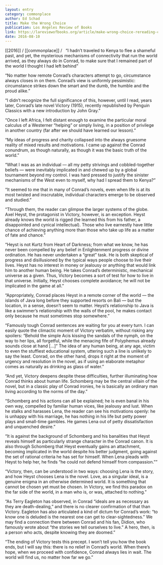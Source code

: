 ```yaml
---
layout: entry
category: commonplace
author: Ed Schad
title: Make the Wrong Choice
publication: Los Angeles Review of Books
link: https://lareviewofbooks.org/article/make-wrong-choice-rereading-conrads-victory/
date: 2016-08-10
---
```


[[2016]] / [[commonplace]] / 
 
“I hadn’t traveled to Kenya to flee a shameful past, and yet, the mysterious mechanisms of connectivity that run the world arrived, as they always do in Conrad, to make sure that I remained part of the world I thought I had left behind”

“No matter how remote Conrad’s characters attempt to go, circumstance always closes in on them. Conrad’s view is uniformly pessimistic: circumstance strikes down the smart and the dumb, the humble and the proud alike.”

“I didn’t recognize the full significance of this, however, until I read, years later, Conrad’s late novel Victory (1915), recently republished by Penguin Classics with a new introduction by John Gray.”

“Once I left Africa, I felt distant enough to examine the particular moral calculus of a Westerner “helping” or simply living, in a position of privilege in another country (far after we should have learned our lesson).”

“My ideas of progress and charity collapsed into the always gruesome reality of mixed results and motivations. I came up against the Conrad conundrum, as though naturally, as though it was the basic truth of the world.”

“What I was as an individual — all my petty strivings and cobbled-together beliefs — were inevitably implicated in and chewed up by a global tournament beyond my control. I was hard pressed to justify the sinister mechanisms of the West even to myself, why had I spread them to Kenya?”

“It seemed to me that in many of Conrad’s novels, even when life is at its most twisted and inscrutable, individual characters emerge to be observed and studied.”

“Through them, the reader can glimpse the larger systems of the globe. Axel Heyst, the protagonist in Victory, however, is an exception. Heyst already knows the world is rigged (he learned this from his father, a disappointed and cynical intellectual). Those who live earnestly have little chance of achieving anything more than those who take up life as a matter of fate and chance.”

“Heyst is not Kurtz from Heart of Darkness; from what we know, he has never been compelled by any belief in Enlightenment progress or divine ordination. He has never undertaken a “great” task. He is both skeptical of progress and disillusioned by the typical ways people choose to live their lives. Heyst has no interest in money or jealousy or anything that would link him to another human being. He takes Conrad’s deterministic, mechanical universe as a given. Thus, Victory becomes a sort of test for how to live in that universe. Initially, Heyst chooses complete avoidance; he will not be implicated in the game at all.”

“Appropriately, Conrad places Heyst in a remote corner of the world — the islands of Java long before they supported resorts on Bali — but the location, in a sense, doesn’t seem to matter. Heyst’s relationship to Java is like a swimmer’s relationship with the walls of the pool, he makes contact only because he must sometimes stop somewhere.”

“Famously tough Conrad sentences are waiting for you at every turn. I can easily quote the climactic moment of Victory verbatim, without risking any spoilers: “Behold the simple Acis kissing the sandals of the nymph, on the way to her lips, all forgetful, while the menacing fife of Polyphemus already sounds close at hand […]” The idea of any human being, at any age, victim to even the stuffiest educational system, uttering such a line is unlikely to say the least. Conrad, on the other hand, drops it right at the moment of urgency and resolution in the novel, as if using an elaborate metaphor comes as naturally as drinking as glass of water.”

“And yet, Victory deepens despite these difficulties, further illuminating how Conrad thinks about human life. Schomberg may be the central villain of the novel, but in a classic play of Conrad ironies, he is basically an ordinary man living according to the norms of the day.”

“Schomberg and his actions can all be explained; he is even banal in his own way, compelled by familiar human vices, like jealousy and lust. When he stalks and harasses Lena, the reader can see his motivations openly: he is unhappy with his marriage, he has nothing in his life but petty power plays and small-time gambles. He games Lena out of petty dissatisfaction and unquenched desire.”

“It is against the background of Schomberg and his banalities that Heyst reveals himself as particularly strange character in the Conrad canon. It is also through Schomberg that Heyst eventually gains an attachment, becoming implicated in the world despite his better judgment, going against the set of rational criteria he has set for himself. When Lena pleads with Heyst to help her, he finds “he could not defend himself from compassion.””

“Victory, then, can be understood in two ways: choosing Lena is the story, and how Heyst chooses Lena is the novel. Love, as a singular ideal, is a genuine enigma in an otherwise determined world. It is something that cannot be chosen yet must be chosen. In Victory, we find this paradox on the far side of the world, in a man who is, or was, attached to nothing.”

“As Terry Eagleton has observed, in Conrad “ideals are as necessary as they are death-dealing,” and there is no clearer confirmation of that than Victory. Eagleton has also articulated a kind of dictum for Conrad’s work: “to know one is deluded is the nearest one can get to clear-sightedness.” We may find a connection there between Conrad and his fan, Didion, who famously wrote about “the stories we tell ourselves to live.” A hero, then, is a person who acts, despite knowing they are doomed.”

“The ending of Victory tests this precept. I won’t tell you how the book ends, but I will say this: there is no relief in Conrad’s world. When there’s hope, when we proceed with confidence, Conrad always lies in wait. The world will find us, no matter how far we go.”
